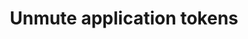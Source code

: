 ---
title: Unmute application tokens
excerpt: >-
  The method unmutes notifications to Telegram users having tokens. <a
  href="https://yespo.io/support/mute-unmute-tg-notifications#Unmuting-Notifications">Read
  more.</a>
api:
  file: yespoio.json
  operationId: unmuteAppToken
deprecated: false
hidden: false
metadata:
  title: ''
  description: ''
  robots: index
next:
  description: ''
---